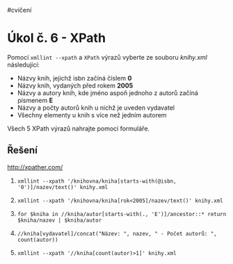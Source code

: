 #cvičení 
# Úkol č. 6 - XPath
Pomocí `xmllint --xpath` a `XPath` výrazů vyberte ze souboru *knihy.xml* následující:
- Názvy knih, jejichž isbn začíná číslem **0**
- Názvy knih, vydaných před rokem **2005**
- Názvy a autory knih, kde jméno aspoň jednoho z autorů začíná písmenem **E**
- Názvy a počty autorů knih u nichž je uveden vydavatel
- Všechny elementy u knih s více než jedním autorem

Všech 5 XPath výrazů nahrajte pomocí formuláře.

## Řešení
http://xpather.com/

1. `xmllint --xpath '/knihovna/kniha[starts-with(@isbn, '0')]/nazev/text()' knihy.xml`

2. `xmllint --xpath '/knihovna/kniha[rok<2005]/nazev/text()' knihy.xml`

3. `for $kniha in //kniha/autor[starts-with(., 'E')]/ancestor::* return $kniha/nazev | $kniha/autor`

4. `//kniha[vydavatel]/concat("Název: ", nazev, " - Počet autorů: ", count(autor))`

5. `xmllint --xpath '//kniha[count(autor)>1]' knihy.xml`